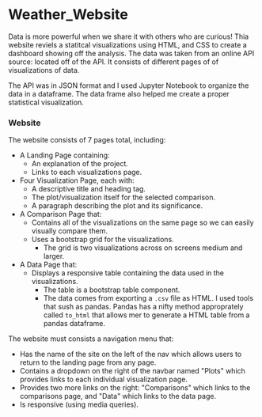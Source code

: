 # Weather_Website

Data is more powerful when we share it with others who are curious! Thia website reviels a statitcal visualizations using HTML, and CSS to create a dashboard showing off the analysis. The data was taken from an online API source: located off of the API. It consists of different pages of of visualizations of data.

The API was in JSON format and I used Jupyter Notebook to organize the data in a dataframe. The data frame also helped me create a proper statistical visualization.

### Website

The website consists of 7 pages total, including:

* A Landing Page containing:
  * An explanation of the project.
  * Links to each visualizations page.
* Four Visualization Page, each with:
  * A descriptive title and heading tag.
  * The plot/visualization itself for the selected comparison.
  * A paragraph describing the plot and its significance.
* A Comparison Page that:
  * Contains all of the visualizations on the same page so we can easily visually compare them.
  * Uses a bootstrap grid for the visualizations.
    * The grid is two visualizations across on screens medium and larger.
* A Data Page that:
  * Displays a responsive table containing the data used in the visualizations.
    * The table is a bootstrap table component.
    * The data comes from exporting a `.csv` file as HTML. I used tools that sush as pandas. Pandas has a nifty method approprately called `to_html` that allows mer to generate a HTML table from a pandas dataframe. 

The website must consists a navigation menu that:

* Has the name of the site on the left of the nav which allows users to return to the landing page from any page.
* Contains a dropdown on the right of the navbar named "Plots" which provides links to each individual visualization page.
* Provides two more links on the right: "Comparisons" which links to the comparisons page, and "Data" which links to the data page.
* Is responsive (using media queries).

